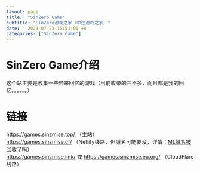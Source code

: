 ```yaml
---
layout: page
title:  "SinZero Game"
subtitle: "SinZero游戏之家（中弦游戏之家）"
date:   2023-07-23 15:51:00 +8
categories: ["SinZero Game"]
---
```


# SinZero Game介绍
这个站主要是收集一些带来回忆的游戏（目前收录的并不多，而且都是我的回忆。。。。。。）
# 链接
https://games.sinzmise.top/ （主站）<br>
https://games.sinzmise.cf/ （Netlify线路，但域名可能要没，详情：[ML域名被回收了吗](https://maaio.com/2023/07/20/ml%e5%9f%9f%e5%90%8d%e8%a2%ab%e5%9b%9e%e6%94%b6%e4%ba%86%e5%90%97/)）<br>
https://games.sinzmise.link/ 或 https://games.sinzmise.eu.org/ （CloudFlare线路）<br>